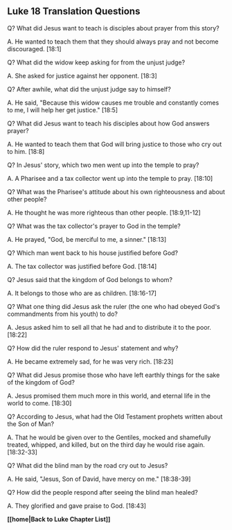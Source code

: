 ## Luke 18 Translation Questions ##

Q? What did Jesus want to teach is disciples about prayer from this story?

A. He wanted to teach them that they should always pray and not become discouraged. [18:1]

Q? What did the widow keep asking for from the unjust judge?

A. She asked for justice against her opponent. [18:3]

Q? After awhile, what did the unjust judge say to himself?

A. He said, "Because this widow causes me trouble and constantly comes to me, I will help her get justice." [18:5]

Q? What did Jesus want to teach his disciples about how God answers prayer?

A. He wanted to teach them that God will bring justice to those who cry out to him. [18:8]

Q? In Jesus' story, which two men went up into the temple to pray?

A. A Pharisee and a tax collector went up into the temple to pray. [18:10]

Q? What was the Pharisee's attitude about his own righteousness and about other people?

A. He thought he was more righteous than other people. [18:9,11-12]

Q? What was the tax collector's prayer to God in the temple?

A. He prayed, "God, be merciful to me, a sinner." [18:13]

Q? Which man went back to his house justified before God?

A. The tax collector was justified before God. [18:14]

Q? Jesus said that the kingdom of God belongs to whom?

A. It belongs to those who are as children. [18:16-17]

Q? What one thing did Jesus ask the ruler (the one who had obeyed God's commandments from his youth) to do?

A. Jesus asked him to sell all that he had and to distribute it to the poor. [18:22]

Q? How did the ruler respond to Jesus' statement and why?

A. He became extremely sad, for he was very rich. [18:23]

Q? What did Jesus promise those who have left earthly things for the sake of the kingdom of God?

A. Jesus promised them much more in this world, and eternal life in the world to come. [18:30]

Q? According to Jesus, what had the Old Testament prophets written about the Son of Man?

A. That he would be given over to the Gentiles, mocked and shamefully treated, whipped, and killed, but on the third day he would rise again. [18:32-33]

Q? What did the blind man by the road cry out to Jesus?

A. He said, "Jesus, Son of David, have mercy on me." [18:38-39]

Q? How did the people respond after seeing the blind man healed?

A. They glorified and gave praise to God. [18:43]

__[[home|Back to Luke Chapter List]]__

